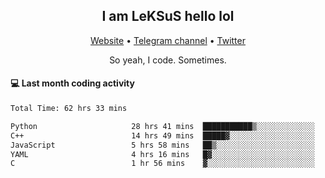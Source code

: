 <h2 align="center">I am LeKSuS hello lol</h2>
<div align="center">
  <a href="https://leksus.net">Website</a> •
  <a href="https://t.me/leksus_was_here">Telegram channel</a> •
  <a href="https://twitter.com/___LeKSuS___">Twitter</a>
</div>
<p align="center">So yeah, I code. Sometimes.</p>

#### :computer: Last month coding activity
<!--START_SECTION:waka-->

```txt
Total Time: 62 hrs 33 mins

Python                     28 hrs 41 mins  ███████████▒░░░░░░░░░░░░░   44.80 %
C++                        14 hrs 49 mins  █████▓░░░░░░░░░░░░░░░░░░░   23.15 %
JavaScript                 5 hrs 58 mins   ██▒░░░░░░░░░░░░░░░░░░░░░░   09.32 %
YAML                       4 hrs 16 mins   █▓░░░░░░░░░░░░░░░░░░░░░░░   06.66 %
C                          1 hr 56 mins    ▓░░░░░░░░░░░░░░░░░░░░░░░░   03.03 %
```

<!--END_SECTION:waka-->

<!-- flag{4_l0t_0f_1nter35t1ng_th1ng5_4r3_1n_publ1c_d0m41n} -->
